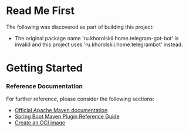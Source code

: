 # Read Me First
The following was discovered as part of building this project:

* The original package name 'ru.khorolskii.home.telegram-got-bot' is invalid and this project uses 'ru.khorolskii.home.telegrambot' instead.

# Getting Started

### Reference Documentation
For further reference, please consider the following sections:

* [Official Apache Maven documentation](https://maven.apache.org/guides/index.html)
* [Spring Boot Maven Plugin Reference Guide](https://docs.spring.io/spring-boot/docs/3.0.6/maven-plugin/reference/html/)
* [Create an OCI image](https://docs.spring.io/spring-boot/docs/3.0.6/maven-plugin/reference/html/#build-image)

